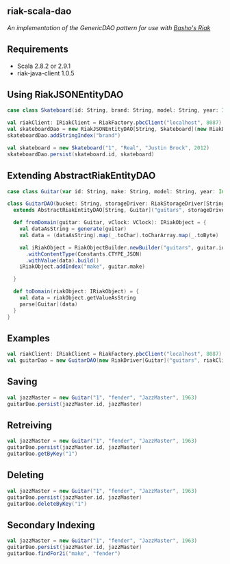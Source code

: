 riak-scala-dao
--------------

*An implementation of the GenericDAO pattern for use with <a href="http://basho.com/">Basho's Riak</a>*

Requirements
------------

* Scala 2.8.2 or 2.9.1
* riak-java-client 1.0.5

Using RiakJSONEntityDAO
-----------------------
```scala
case class Skateboard(id: String, brand: String, model: String, year: Int) extends PersistentEntity { def getKey=id }

val riakClient: IRiakClient = RiakFactory.pbcClient("localhost", 8087)
val skateboardDao = new RiakJSONEntityDAO[String, Skateboard](new RiakDriver[Skateboard]("skateboards", riakClient))
skateboardDao.addStringIndex("brand")

val skateboard = new Skateboard("1", "Real", "Justin Brock", 2012)
skateboardDao.persist(skateboard.id, skateboard)
```

Extending AbstractRiakEntityDAO
-------------------------------

```scala
case class Guitar(var id: String, make: String, model: String, year: Int) {}

class GuitarDAO(bucket: String, storageDriver: RiakStorageDriver[String, Guitar])
  extends AbstractRiakEntityDAO[String, Guitar]("guitars", storageDriver) with Converter[Guitar] {

  def fromDomain(guitar: Guitar, vClock: VClock): IRiakObject = {
    val dataAsString = generate(guitar)
    val data = (dataAsString).map(_.toChar).toCharArray.map(_.toByte)

    val iRiakObject = RiakObjectBuilder.newBuilder("guitars", guitar.id).withVClock(vClock)
      .withContentType(Constants.CTYPE_JSON)
      .withValue(data).build()
    iRiakObject.addIndex("make", guitar.make)

  }

  def toDomain(riakObject: IRiakObject) = {
    val data = riakObject.getValueAsString
    parse[Guitar](data)
  }
}
```

Examples
--------

```scala
val riakClient: IRiakClient = RiakFactory.pbcClient("localhost", 8087)
val guitarDao = new GuitarDAO(new RiakDriver[Guitar]("guitars", riakClient))
```

Saving
------
```scala
val jazzMaster = new Guitar("1", "fender", "JazzMaster", 1963)
guitarDao.persist(jazzMaster.id, jazzMaster)
```

Retreiving
----------
```scala
val jazzMaster = new Guitar("1", "fender", "JazzMaster", 1963)
guitarDao.persist(jazzMaster.id, jazzMaster)
guitarDao.getByKey("1")
```

Deleting
--------
```scala
val jazzMaster = new Guitar("1", "fender", "JazzMaster", 1963)
guitarDao.persist(jazzMaster.id, jazzMaster)
guitarDao.deleteByKey("1")
```

Secondary Indexing
------------------

```scala
val jazzMaster = new Guitar("1", "fender", "JazzMaster", 1963)
guitarDao.persist(jazzMaster.id, jazzMaster)
guitarDao.findFor2i("make", "fender")
```